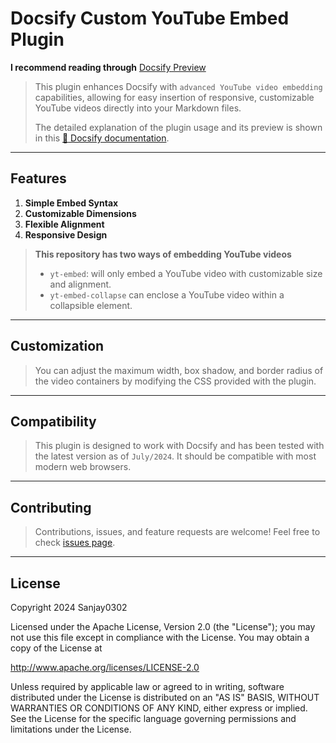 # Docsify Custom YouTube Embed Plugin

**I recommend reading through** [Docsify Preview](https://sanjay0302.github.io/docsify-yt-embed/#/)

> This plugin enhances Docsify with `advanced YouTube video embedding` capabilities, allowing for easy insertion of responsive, customizable YouTube videos directly into your Markdown files.
>
> The detailed explanation of the plugin usage and its preview is shown in this [:link: Docsify documentation](https://sanjay0302.github.io/docsify-yt-embed/#/).

---

## Features

1. **Simple Embed Syntax**
2. **Customizable Dimensions**
3. **Flexible Alignment**
4. **Responsive Design**

> **This repository has two ways of embedding YouTube videos**
>
> - `yt-embed`: will only embed a YouTube video with customizable size and alignment.
> - `yt-embed-collapse` can enclose a YouTube video within a collapsible element.

---

## Customization

> You can adjust the maximum width, box shadow, and border radius of the video containers by modifying the CSS provided with the plugin.

---

## Compatibility

> This plugin is designed to work with Docsify and has been tested with the latest version as of `July/2024`. It should be compatible with most modern web browsers.

---

## Contributing

> Contributions, issues, and feature requests are welcome! Feel free to check [issues page](https://github.com/Sanjay0302/docsify-yt-embed/issues/1).

---

## License

Copyright 2024 Sanjay0302

Licensed under the Apache License, Version 2.0 (the "License");
you may not use this file except in compliance with the License.
You may obtain a copy of the License at

   <http://www.apache.org/licenses/LICENSE-2.0>

Unless required by applicable law or agreed to in writing, software
distributed under the License is distributed on an "AS IS" BASIS,
WITHOUT WARRANTIES OR CONDITIONS OF ANY KIND, either express or implied.
See the License for the specific language governing permissions and
limitations under the License.
